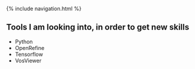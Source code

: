 {% include navigation.html %}

## Tools I am looking into, in order to get new skills 

* Python
* OpenRefine
* Tensorflow
* VosViewer

